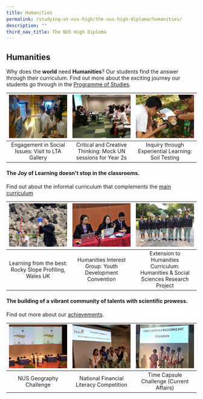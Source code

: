 ```yaml
---
title: Humanities
permalink: /studying-at-nus-high/the-nus-high-diploma/humanities/
description: ""
third_nav_title: The NUS High Diploma
---
```

## Humanities

Why does the **world** need **Humanities**?
Our students find the answer through their curriculum. Find out more
about the exciting journey our students go through in the [Programme of Studies](/studying-at-nus-high/the-nus-high-diploma/programme-of-studies/).

<table>
	<thead>
		<tr>
			<th style="width: 33%; align: center">
				<a href="/humanities/wonderment-in-the-classroom/">
					<img src="/images/Humanities/humanities1.jpg" style="max-height:100%; max-width:100%"></a>
			</th>
			<th style="width: 33%; align: center">
				<a href="/humanities/wonderment-in-the-classroom/">
					<img src="/images/Humanities/humanities2.jpg" style="max-height:100%; max-width:100%">
				</a>
			</th>
			<th style="width: 33%; align: center">
				<a href="/humanities/wonderment-in-the-classroom/">
					<img src="/images/Humanities/humanities3.jpg" style="max-height:100%; max-width:100%">
				</a>
			</th>
		</tr>
	</thead>
	<tbody>
		<tr>
			<td style="text-align:center"> 
				Engagement in Social Issues:  
				Visit to LTA Gallery
			</td>
			<td style="text-align:center">
				Critical and Creative Thinking:
				Mock UN sessions for Year 2s 
			</td>
			<td style="text-align:center"> 
				Inquiry through Experiential Learning:
				Soil Testing 
			</td>
		</tr>
	</tbody>
</table>



#### The Joy of Learning doesn't stop in the classrooms.<br>
Find out about the informal curriculum
that complements the [main curriculum](https://staging.d1bl70m167uzkq.amplifyapp.com/humanities/beyond-the-classroom/)
<table>
	<thead>
		<tr>
			<th style="width: 33%; align: center">
				<a href="/humanities/beyond-the-classroom/">
					<img src="/images/Humanities/humanities4.jpg" style="max-height:100%; max-width:100%"></a>
			</th>
			<th style="width: 33%; align: center">
				<a href="/humanities/beyond-the-classroom/">
					<img src="/images/Humanities/humanities5.jpg" style="max-height:100%; max-width:100%">
				</a>
			</th>
			<th style="width: 33%; align: center">
				<a href="/humanities/beyond-the-classroom/">
					<img src="/images/Humanities/humanities6.jpg" style="max-height:100%; max-width:100%">
				</a>
			</th>
		</tr>
	</thead>
	<tbody>
		<tr>
			<td style="text-align:center"> 
				Learning from the best:  
				Rocky Slope Profiling, Wales UK
			</td>
			<td style="text-align:center">
				Humanities Interest Group: 
				Youth Development Convention
			</td>
			<td style="text-align:center"> 
				Extension to Humanities Curriculum:
				Humanities &amp; Social Sciences Research Project 
			</td>
		</tr>
	</tbody>
</table>




#### The building of a vibrant community of talents with scientific prowess.<br>
Find out more about our [achievements](/our-dna/achievements/2019/).
<table>
	<thead>
		<tr>
			<th style="width: 33%; align: center">
				<a href="/our-dna/achievements/2019/">
					<img src="/images/Humanities/humanities7.jpg" style="max-height:100%; max-width:100%"></a>
			</th>
			<th style="width: 33%; align: center">
				<a href="/our-dna/achievements/2019/">
					<img src="/images/Humanities/humanities8.jpg" style="max-height:100%; max-width:100%">
				</a>
			</th>
			<th style="width: 33%; align: center">
				<a href="/our-dna/achievements/2019/">
					<img src="/images/Humanities/humanities9.jpg" style="max-height:100%; max-width:100%">
				</a>
			</th>
		</tr>
	</thead>
	<tbody>
		<tr>
			<td style="text-align:center"> 
				NUS Geography Challenge
			</td>
			<td style="text-align:center">
				National Financial Literacy  
Competition
			</td>
			<td style="text-align:center"> 
				Time Capsule Challenge  
(Current Affairs)
			</td>
		</tr>
	</tbody>
</table>